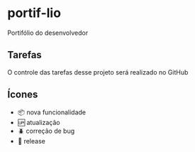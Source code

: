 # portif-lio

Portifólio do desenvolvedor

## Tarefas

O controle das tarefas desse projeto será realizado no GitHub

## Ícones

- :package: nova funcionalidade 
- :up: atualização
- :beetle: correção de bug
- :checkered_flag: release